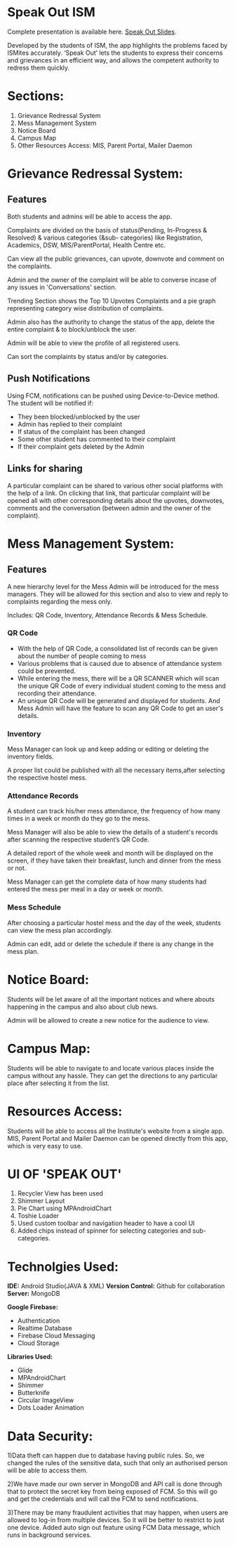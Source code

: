 # Speak Out ISM
Complete presentation is available here. [Speak Out Slides](https://docs.google.com/presentation/d/1-LfcW_-15KBgrjN-o9IvKaEQ4p86FSLnZgtq8DyZOJE/edit?usp=sharing).

Developed by the students of ISM, the app highlights the problems faced by ISMites accurately. 
‘Speak Out’  lets the students to express their concerns and grievances in an efficient way, and allows the competent authority to redress them quickly.


# Sections:
1) Grievance Redressal System
2) Mess Management System
3) Notice Board
4) Campus Map
5) Other Resources Access: MIS, Parent Portal, Mailer Daemon



# Grievance Redressal System:
## Features 
Both students and admins will be able to access the app. 

Complaints are divided on the basis of status(Pending, In-Progress & Resolved) & various categories (&sub- categories) like Registration, Academics, DSW, MIS/ParentPortal, Health Centre etc.

Can view all the public grievances, can upvote, downvote and comment on the complaints.

Admin and the owner of the complaint will be able to converse incase of any issues in 'Conversations' section.

Trending Section shows the Top 10 Upvotes Complaints and a pie graph representing category wise distribution of complaints.

Admin also has the authority to change the status of the app, delete the entire complaint & to block/unblock the user.

Admin will be able to view the profile of all registered users.

Can sort the complaints by status and/or by categories.


## Push Notifications
Using FCM, notifications can be pushed using Device-to-Device method. The student will be notified if:
- They been blocked/unblocked by the user
- Admin has replied to their complaint
- If status of the complaint has been changed
- Some other student has commented to their complaint
- If their complaint gets deleted by the Admin
  
## Links for sharing
A particular complaint can be shared to various other social platforms with the help of a link. On clicking that link, that particular complaint will be opened all with other corresponding details about the upvotes, downvotes, comments and the conversation (between admin and the owner of the complaint).


# Mess Management System:
## Features
A new hierarchy level for the Mess Admin will be introduced for the mess managers. They will be allowed for this section and also to view and reply to complaints regarding the mess only.

Includes: QR Code, Inventory, Attendance Records & Mess Schedule.

### QR Code
- With the help of QR Code, a consolidated list of records can be given about the number of people coming to mess
- Various problems that is caused due to absence of attendance system could be prevented. 
- While entering the mess, there will be a QR SCANNER which will scan the unique QR Code of every individual student coming to the mess and recording their attendance.
- An unique QR Code will be generated and displayed for students. And Mess Admin will have the feature to scan any QR Code to get an user's details.

### Inventory
Mess Manager can look up and keep adding or editing or deleting the inventory fields. 

A proper list could be published with all the necessary items,after selecting the respective hostel mess.


### Attendance Records
A student can track his/her mess attendance, the frequency of how many times in a week or month do they go to the mess.

Mess Manager will also be able to view the details of a student's records after scanning the respective student’s QR Code.

A detailed report of the whole week and month will be displayed on the screen, if they have taken their breakfast, lunch and dinner from the mess or not.

Mess Manager can get the complete data of how many students had entered the mess per meal in a day or week or month.


### Mess Schedule
After choosing a particular hostel mess and the day of the week, students can view the mess plan accordingly.

Admin can edit, add or delete the schedule if there is any change in the mess plan.


# Notice Board:
Students will be let aware of all the important notices and where abouts happening in the campus and also about club news.

Admin will be allowed to create a new notice for the audience to view.

# Campus Map:
Students will be able to navigate to and locate various places inside the campus without any hassle. They can get the directions to any particular place after selecting it from the list. 

# Resources Access:
Students will be able to access all the Institute's website from a single app. MIS, Parent Portal and Mailer Daemon can be opened directly from this app, which is very easy to use.


# UI OF 'SPEAK OUT'
1) Recycler View has been used
2) Shimmer Layout
3) Pie Chart using MPAndroidChart
4) Toshie Loader
5) Used custom toolbar and navigation header to have a cool UI
6) Added chips instead of spinner for selecting categories and sub-categories.


# Technolgies Used:
**IDE:** Android Studio(JAVA & XML)
**Version Control:** Github for collaboration
**Server:** MongoDB

**Google Firebase:**
- Authentication   
- Realtime Database
- Firebase Cloud Messaging
- Cloud Storage

**Libraries Used:**
- Glide			      
- MPAndroidChart
- Shimmer
- Butterknife
- Circular ImageView
- Dots Loader Animation


# Data Security:

1)Data theft can happen due to database having public rules. So, we changed the rules of the sensitive data, such that only an authorised person will be able to access them.

2)We have made our own server in MongoDB and API call is done through that to protect the secret key from being exposed of FCM. So this will go and get the credentials     and will call the FCM to send notifications.

3)There may be many fraudulent activities that may happen, when users are allowed to log-in from multiple devices. So it will be better to restrict to just one device.      Added auto sign out feature using FCM Data message, which runs in background services. 
